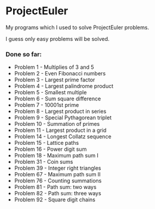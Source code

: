 # ProjectEuler

My programs which I used to solve ProjectEuler problems.

I guess only easy problems will be solved.

### Done so far:

- Problem 1 - Multiplies of 3 and 5
- Problem 2 - Even Fibonacci numbers
- Problem 3 - Largest prime factor
- Problem 4 - Largest palindrome product
- Problem 5 - Smallest multiple
- Problem 6 - Sum square difference
- Problem 7 - 10001st prime
- Problem 8 - Largest product in series
- Problem 9 - Special Pythagorean triplet
- Problem 10 - Summation of primes
- Problem 11 - Largest product in a grid
- Problem 14 - Longest Collatz sequence
- Problem 15 - Lattice paths
- Problem 16 - Power digit sum
- Problem 18 - Maximum path sum I
- Problem 31 - Coin sums
- Problem 39 - Integer right triangles
- Problem 67 - Maximum path sum II
- Problem 76 - Counting summations
- Problem 81 - Path sum: two ways
- Problem 82 - Path sum: three ways
- Problem 92 - Square digit chains
